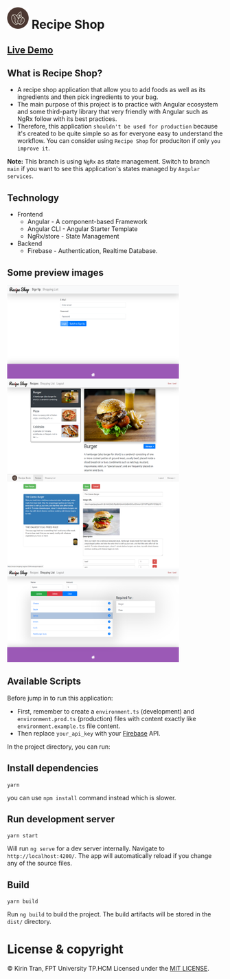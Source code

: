 # <img src="./src/assets/images/logo.png" width="50" height="50" /> Recipe Shop

## [Live Demo](https://youtu.be/8SchbagYCMY)
## What is Recipe Shop?
- A recipe shop application that allow you to add foods as well as its ingredients and then pick ingredients to your bag.
- The main purpose of this project is to practice with Angular ecosystem and some third-party library that very friendly with Angular such as NgRx follow with its best practices.
- Therefore, this application `shouldn't be used for production` because it's created to be quite simple so as for everyone easy to understand the workflow.
You can consider using `Recipe Shop` for produciton if only `you improve it`.

**Note:** This branch is using `NgRx` as state management. Switch to branch `main` if you want to see this application's states managed by `Angular services`.

## Technology
- Frontend
  - Angular -  A component-based Framework
  - Angular CLI - Angular Starter Template
  - NgRx/store - State Management
- Backend
  - Firebase - Authentication, Realtime Database.

## Some preview images
<img src="./docs/images/auth-page.png" width="400" height="217" />&nbsp;<img src="./docs/images/detail-recipe-page.png" width="400" height="217" />
<img src="./docs/images/edit-recipe-page.png" width="400" height="217" />&nbsp;<img src="./docs/images/shopping-list-page.png" width="400" height="217" />

## Available Scripts
Before jump in to run this application:
- First, remember to create a `environment.ts` (development) and `environment.prod.ts` (production) files with content exactly like `environment.example.ts` file content.
- Then replace  `your_api_key` with your  [Firebase](https://firebase.google.com/) API.

In the project directory, you can run:
## Install dependencies
```
yarn
```
you can use `npm install` command instead which is slower.
## Run development server
```
yarn start
```

Will run `ng serve` for a dev server internally. Navigate to `http://localhost:4200/`. The app will automatically reload if you change any of the source files.
## Build

```
yarn build
```

Run `ng build` to build the project. The build artifacts will be stored in the `dist/` directory.

# License & copyright

© Kirin Tran, FPT University TP.HCM
Licensed under the [MIT LICENSE](LICENSE).
